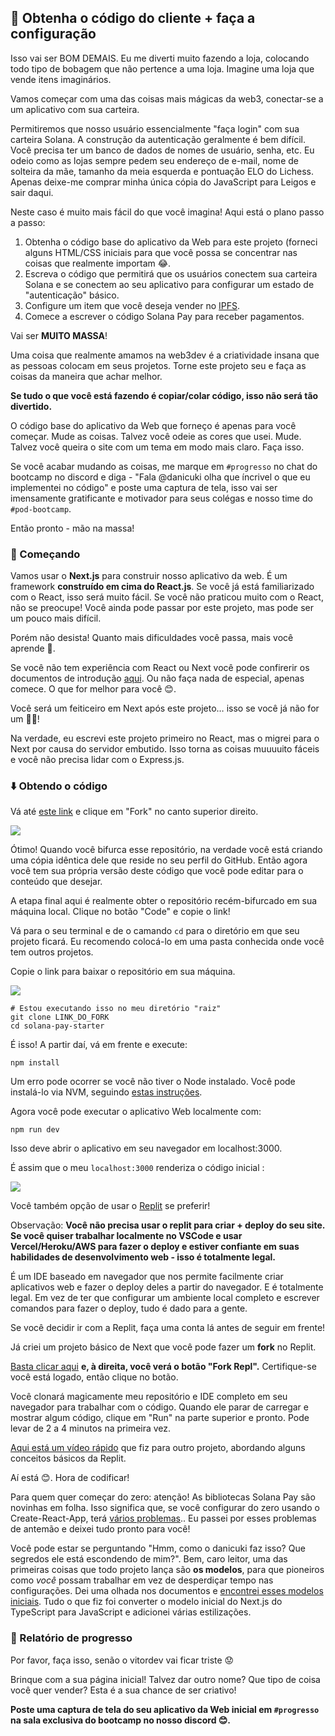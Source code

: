## 🤖 Obtenha o código do cliente + faça a configuração

Isso vai ser BOM DEMAIS. Eu me diverti muito fazendo a loja, colocando todo tipo de bobagem que não pertence a uma loja. Imagine uma loja que vende itens imaginários.

Vamos começar com uma das coisas mais mágicas da web3, conectar-se a um aplicativo com sua carteira.

Permitiremos que nosso usuário essencialmente "faça login" com sua carteira Solana. A construção da autenticação geralmente é bem difícil. Você precisa ter um banco de dados de nomes de usuário, senha, etc. Eu odeio como as lojas sempre pedem seu endereço de e-mail, nome de solteira da mãe, tamanho da meia esquerda e pontuação ELO do Lichess. Apenas deixe-me comprar minha única cópia do JavaScript para Leigos e sair daqui.

Neste caso é muito mais fácil do que você imagina! Aqui está o plano passo a passo:

1. Obtenha o código base do aplicativo da Web para este projeto (forneci alguns HTML/CSS iniciais para que você possa se concentrar nas coisas que realmente importam 😂.
2. Escreva o código que permitirá que os usuários conectem sua carteira Solana e se conectem ao seu aplicativo para configurar um estado de "autenticação" básico.
3. Configure um item que você deseja vender no [IPFS](https://pt.w3d.community/beperello/como-usar-o-ipfs-a-espinha-dorsal-da-web3-57jm).
4. Comece a escrever o código Solana Pay para receber pagamentos.

Vai ser **MUITO MASSA**!

Uma coisa que realmente amamos na web3dev é a criatividade insana que as pessoas colocam em seus projetos. Torne este projeto seu e faça as coisas da maneira que achar melhor.

**Se tudo o que você está fazendo é copiar/colar código, isso não será tão divertido.**

O código base do aplicativo da Web que forneço é apenas para você começar. Mude as coisas. Talvez você odeie as cores que usei. Mude. Talvez você queira o site com um tema em modo mais claro. Faça isso.

Se você acabar mudando as coisas, me marque em `#progresso` no chat do bootcamp no discord e diga - "Fala @danicuki olha que íncrivel o que eu implementei no código" e poste uma captura de tela, isso vai ser imensamente gratificante e motivador para seus colégas e nosso time do `#pod-bootcamp`.

Então pronto - mão na massa!

### 🏁 Começando

Vamos usar o **Next.js** para construir nosso aplicativo da web. É um framework **construído em cima do React.js**. Se você já está familiarizado com o React, isso será muito fácil. Se você não praticou muito com o React, não se preocupe! Você ainda pode passar por este projeto, mas pode ser um pouco mais difícil.

Porém não desista! Quanto mais dificuldades você passa, mais você aprende 🧠.

Se você não tem experiência com React ou Next você pode confirerir os documentos de introdução [aqui](https://nextjs.org/docs). Ou não faça nada de especial, apenas comece. O que for melhor para você 😊.

Você será um feiticeiro em Next após este projeto… isso se você já não for um 🧙‍♂!

Na verdade, eu escrevi este projeto primeiro no React, mas o migrei para o Next por causa do servidor embutido. Isso torna as coisas muuuuito fáceis e você não precisa lidar com o Express.js.

### ⬇️ Obtendo o código

Vá até [este link](https://github.com/w3b3d3v/solana-pay-starter) e clique em "Fork" no canto superior direito.

![](https://i.imgur.com/gMLU93Y.png)

Ótimo! Quando você bifurca esse repositório, na verdade você está criando uma cópia idêntica dele que reside no seu perfil do GitHub. Então agora você tem sua própria versão deste código que você pode editar para o conteúdo que desejar.

A etapa final aqui é realmente obter o repositório recém-bifurcado em sua máquina local. Clique no botão "Code" e copie o link!

Vá para o seu terminal e de o camando `cd` para o diretório em que seu projeto ficará. Eu recomendo colocá-lo em uma pasta conhecida onde você tem outros projetos.

Copie o link para baixar o repositório em sua máquina.

![](https://i.imgur.com/o4sl2gM.png)

```
# Estou executando isso no meu diretório "raiz"
git clone LINK_DO_FORK
cd solana-pay-starter
```

É isso! A partir daí, vá em frente e execute:

```
npm install
```

Um erro pode ocorrer se você não tiver o Node instalado. Você pode instalá-lo via NVM, seguindo [estas instruções](https://github.com/nvm-sh/nvm#installing-and-updating).

Agora você pode executar o aplicativo Web localmente com:

```
npm run dev
```

Isso deve abrir o aplicativo em seu navegador em localhost:3000.

É assim que o meu `localhost:3000` renderiza o código inicial :

![](https://i.imgur.com/2xa6feD.png)

Você também opção de usar o [Replit](https://replit.com/~) se preferir!

Observação: **Você não precisa usar o replit para criar + deploy do seu site. Se você quiser trabalhar localmente no VSCode e usar Vercel/Heroku/AWS para fazer o deploy e estiver confiante em suas habilidades de desenvolvimento web - isso é totalmente legal.**

É um IDE baseado em navegador que nos permite facilmente criar aplicativos web e fazer o deploy deles a partir do navegador. E é totalmente legal. Em vez de ter que configurar um ambiente local completo e escrever comandos para fazer o deploy, tudo é dado para a gente.

Se você decidir ir com a Replit, faça uma conta lá antes de seguir em frente!

Já criei um projeto básico de Next que você pode fazer um **fork** no Replit.

[Basta clicar aqui](https://replit.com/@vitormancio/solana-pay-starter?v=1) **e, à direita, você verá o botão "Fork Repl".** Certifique-se você está logado, então clique no botão.

Você clonará magicamente meu repositório e IDE completo em seu navegador para trabalhar com o código. Quando ele parar de carregar e mostrar algum código, clique em "Run" na parte superior e pronto. Pode levar de 2 a 4 minutos na primeira vez.

[Aqui está um vídeo rápido](https://www.loom.com/share/4578eb9fba1243499a6913d214b21dc3) que fiz para outro projeto, abordando alguns conceitos básicos da Replit.

Aí está 😊. Hora de codificar!

Para quem quer começar do zero: atenção! As bibliotecas Solana Pay são novinhas em folha. Isso significa que, se você configurar do zero usando o Create-React-App, terá [vários problemas](https://github.com/solana-labs/wallet-adapter/issues/241).. Eu passei por esses problemas de antemão e deixei tudo pronto para você!

Você pode estar se perguntando "Hmm, como o danicuki faz isso? Que segredos ele está escondendo de mim?". Bem, caro leitor, uma das primeiras coisas que todo projeto lança são **os modelos**, para que pioneiros como *você* possam trabalhar em vez de desperdiçar tempo nas configurações. Dei uma olhada nos documentos e [encontrei esses modelos iniciais](https://github.com/solana-labs/wallet-adapter/tree/master/packages/starter). Tudo o que fiz foi converter o modelo inicial do Next.js do TypeScript para JavaScript e adicionei várias estilizações.

### 🚨 Relatório de progresso

Por favor, faça isso, senão o vitordev vai ficar triste 😟

Brinque com a sua página inicial! Talvez dar outro nome? Que tipo de coisa você quer vender? Esta é a sua chance de ser criativo!

**Poste uma captura de tela do seu aplicativo da Web inicial em `#progresso` na sala exclusiva do bootcamp no nosso discord 😊.**
